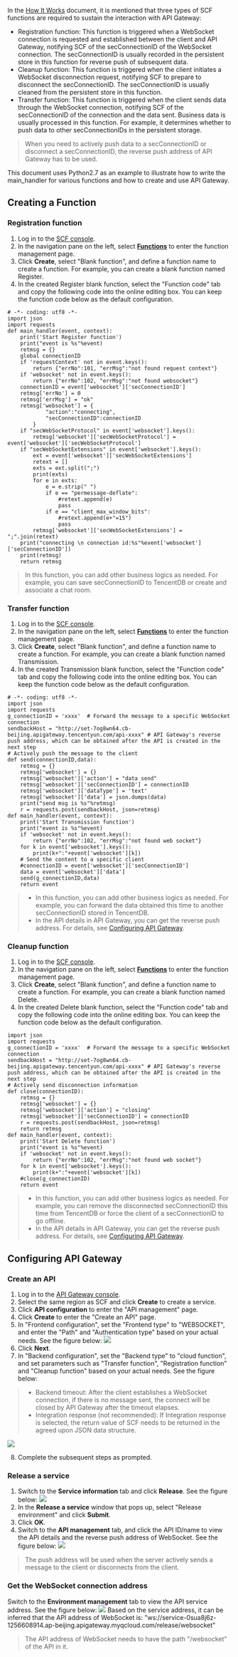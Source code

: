 In the [How It Works](https://intl.cloud.tencent.com/document/product/583/31437) document, it is mentioned that three types of SCF functions are required to sustain the interaction with API Gateway:
- Registration function: This function is triggered when a WebSocket connection is requested and established between the client and API Gateway, notifying SCF of the secConnectionID of the WebSocket connection. The secConnectionID is usually recorded in the persistent store in this function for reverse push of subsequent data.
- Cleanup function: This function is triggered when the client initiates a WebSocket disconnection request, notifying SCF to prepare to disconnect the secConnectionID. The secConnectionID is usually cleaned from the persistent store in this function.
- Transfer function: This function is triggered when the client sends data through the WebSocket connection, notifying SCF of the secConnectionID of the connection and the data sent. Business data is usually processed in this function. For example, it determines whether to push data to other secConnectionIDs in the persistent storage.

>When you need to actively push data to a secConnectionID or disconnect a secConnectionID, the reverse push address of API Gateway has to be used.

This document uses Python2.7 as an example to illustrate how to write the main_handler for various functions and how to create and use API Gateway.

## Creating a Function

### Registration function

1. Log in to the [SCF console](https://console.cloud.tencent.com/scf).
2. In the navigation pane on the left, select **[Functions](https://console.cloud.tencent.com/scf/list)** to enter the function management page.
3. Click **Create**, select "Blank function", and define a function name to create a function. For example, you can create a blank function named Register.
4. In the created Register blank function, select the "Function code" tab and copy the following code into the online editing box. You can keep the function code below as the default configuration.
```
# -*- coding: utf8 -*-
import json
import requests
def main_handler(event, context):
    print('Start Register function')
    print("event is %s"%event)
    retmsg = {}
    global connectionID
    if 'requestContext' not in event.keys():
        return {"errNo":101, "errMsg":"not found request context"}
    if 'websocket' not in event.keys():
        return {"errNo":102, "errMsg":"not found websocket"}
    connectionID = event['websocket']['secConnectionID']
    retmsg['errNo'] = 0
    retmsg['errMsg'] = "ok" 
    retmsg['websocket'] = {
            "action":"connecting",
            "secConnectionID":connectionID
        }
    if "secWebSocketProtocol" in event['websocket'].keys():
        retmsg['websocket']['secWebSocketProtocol'] = event['websocket']['secWebSocketProtocol']
    if "secWebSocketExtensions" in event['websocket'].keys():
        ext = event['websocket']['secWebSocketExtensions']
        retext = []
        exts = ext.split(";")
        print(exts)
        for e in exts:
            e = e.strip(" ")
            if e == "permessage-deflate":
                #retext.append(e)
                pass
            if e == "client_max_window_bits":
                #retext.append(e+"=15")
                pass
        retmsg['websocket']['secWebSocketExtensions'] = ";".join(retext)
    print("connecting \n connection id:%s"%event['websocket']['secConnectionID'])
    print(retmsg)
    return retmsg
```
>In this function, you can add other business logics as needed. For example, you can save secConnectionID to TencentDB or create and associate a chat room.

### Transfer function

1. Log in to the [SCF console](https://console.cloud.tencent.com/scf).
2. In the navigation pane on the left, select **[Functions](https://console.cloud.tencent.com/scf/list)** to enter the function management page.
3. Click **Create**, select "Blank function", and define a function name to create a function. For example, you can create a blank function named Transmission.
4. In the created Transmission blank function, select the "Function code" tab and copy the following code into the online editing box. You can keep the function code below as the default configuration.
```
# -*- coding: utf8 -*-
import json
import requests
g_connectionID = 'xxxx'  # Forward the message to a specific WebSocket connection
sendbackHost = "http://set-7og8wn64.cb-beijing.apigateway.tencentyun.com/api-xxxx" # API Gateway's reverse push address, which can be obtained after the API is created in the next step
# Actively push the message to the client
def send(connectionID,data):
    retmsg = {}
    retmsg['websocket'] = {}
    retmsg['websocket']['action'] = "data send"
    retmsg['websocket']['secConnectionID'] = connectionID
    retmsg['websocket']['dataType'] = 'text'
    retmsg['websocket']['data'] = json.dumps(data)
    print("send msg is %s"%retmsg)
    r = requests.post(sendbackHost, json=retmsg)   
def main_handler(event, context):
    print('Start Transmission function')
    print("event is %s"%event)
    if 'websocket' not in event.keys():
        return {"errNo":102, "errMsg":"not found web socket"}
    for k in event['websocket'].keys():
        print(k+":"+event['websocket'][k])
    # Send the content to a specific client
    #connectionID = event['websocket']['secConnectionID']
    data = event['websocket']['data']
    send(g_connectionID,data)
    return event
```
>- In this function, you can add other business logics as needed. For example, you can forward the data obtained this time to another secConnectionID stored in TencentDB.
> - In the API details in API Gateway, you can get the reverse push address. For details, see [Configuring API Gateway](#ConfigureAPIGateway).

### Cleanup function

1. Log in to the [SCF console](https://console.cloud.tencent.com/scf).
2. In the navigation pane on the left, select **[Functions](https://console.cloud.tencent.com/scf/list)** to enter the function management page.
3. Click **Create**, select "Blank function", and define a function name to create a function. For example, you can create a blank function named Delete.
4. In the created Delete blank function, select the "Function code" tab and copy the following code into the online editing box. You can keep the function code below as the default configuration.
```
import json
import requests
g_connectionID = 'xxxx'  # Forward the message to a specific WebSocket connection
sendbackHost = "http://set-7og8wn64.cb-beijing.apigateway.tencentyun.com/api-xxxx" # API Gateway's reverse push address, which can be obtained after the API is created in the next step
# Actively send disconnection information
def close(connectionID):
    retmsg = {}
    retmsg['websocket'] = {}
    retmsg['websocket']['action'] = "closing"
    retmsg['websocket']['secConnectionID'] = connectionID
    r = requests.post(sendbackHost, json=retmsg)
    return retmsg
def main_handler(event, context):
    print('Start Delete function')
    print("event is %s"%event)
    if 'websocket' not in event.keys():
        return {"errNo":102, "errMsg":"not found web socket"}
    for k in event['websocket'].keys():
        print(k+":"+event['websocket'][k])        
    #close(g_connectionID)
    return event
```
>- In this function, you can add other business logics as needed. For example, you can remove the disconnected secConnectionID this time from TencentDB or force the client of a secConnectionID to go offline.
> - In the API details in API Gateway, you can get the reverse push address. For details, see [Configuring API Gateway](#ConfigureAPIGateway).

<span id="ConfigureAPIGateway"></span>
## Configuring API Gateway

### Create an API

1. Log in to the [API Gateway console](https://console.cloud.tencent.com/apigateway/index?rid=8).
2. Select the same region as SCF and click **Create** to create a service.
3. Click **API configuration** to enter the "API management" page.
4. Click **Create** to enter the "Create an API" page.
5. In "Frontend configuration", set the "Frontend type" to "WEBSOCKET", and enter the "Path" and "Authentication type" based on your actual needs. See the figure below:
![](https://main.qcloudimg.com/raw/d3d02559277dd2c88400421dfacb3274.png)
6. Click **Next**.
7. In "Backend configuration", set the "Backend type" to "cloud function", and set parameters such as "Transfer function", "Registration function" and "Cleanup function" based on your actual needs. See the figure below:
>- Backend timeout: After the client establishes a WebSocket connection, if there is no message sent, the connect will be closed by API Gateway after the timeout elapses.
> - Integration response (not recommended): If Integration response is selected, the return value of SCF needs to be returned in the agreed upon JSON data structure.

 ![](https://main.qcloudimg.com/raw/86e2e363792f1d05013bc3547a2efee5.png)

8. Complete the subsequent steps as prompted.

### Release a service

1. Switch to the **Service information** tab and click **Release**. See the figure below:
![](https://main.qcloudimg.com/raw/710acc29cb35e7c995d31efb3f9fdf8d.png)
2. In the **Release a service** window that pops up, select "Release environment" and click **Submit**.
3. Click **OK**.
4. Switch to the **API management** tab, and click the API ID/name to view the API details and the reverse push address of WebSocket. See the figure below:
![](https://main.qcloudimg.com/raw/9a22b7f63c7296c815f67c312894fb76.png)
>The push address will be used when the server actively sends a message to the client or disconnects from the client.


### Get the WebSocket connection address

Switch to the **Environment management** tab to view the API service address. See the figure below:
![](https://main.qcloudimg.com/raw/9b027be11313c30cbd9f65808996697a.png)
Based on the service address, it can be inferred that the API address of WebSocket is: "ws://service-0sua8j6z-1256608914.ap-beijing.apigateway.myqcloud.com/release/websocket"

>The API address of WebSocket needs to have the path "/websocket" of the API in it.
